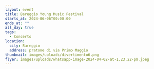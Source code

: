 ```yaml
---
layout: event
title: Bareggio Young Music Festival
starts_at: 2024-06-06T00:00:00
ends_at: ""
all_day: true
tags:
  - Concerto
location:
  city: Bareggio
  address: pratone di via Primo Maggio
thumbnail: images/uploads/divertimento6.png
flyer: images/uploads/whatsapp-image-2024-04-02-at-1.23.22-pm.jpeg
---
```

